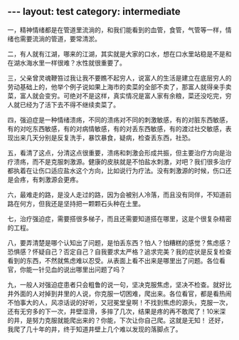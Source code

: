 ﻿﻿---
layout: test
category: intermediate
---
一，精神情绪都是在管道里流淌的，和我们能看到的血管，食管，气管等一样，情绪也需要流淌的管道，要常清淤。

二，有人就有江湖，哪来的江湖，其实就是大家的口水，想在口水里站稳是不是和在湖水海水里一样很难？水性就很重要了。

三，父亲曾灵魂鞭笞过我让我不要瞧不起穷人，说富人的生活是建立在底层穷人的劳动基础上的，他举个例子说如果上海市的卖菜的全部不卖了，那富人就得亲手卖菜，富人就会变穷。可绝对不是这样，真实情况是富人家有余粮，菜还没吃完，穷人就已经为了活下去不得不继续卖菜了。

四，强迫症是一种情绪溃疡，不同的溃疡对不同的刺激敏感，有的对脏东西敏感，有的对吃东西敏感，有的对病情敏感，有的对丢东西敏感，有的渡过社交敏感，表现出来几天分别是反复洗手，暴饮暴食，疑病，检查丢东西，社恐。

五，看清了这点，分清这点很重要，溃疡和刺激会形成共振，但主要治疗方向是治疗溃疡，而不是克服刺激源。健康的皮肤就是不怕盐水刺激，对吧？我们很多治疗都执着在让伤口适应盐水这个方向，比如说行为疗法。没有刺激源的时候，伤口还是会疼，有刺激源会更疼。

六，最难走的路，是没人走过的路，因为会被别人冷落，而且没有同伴，不知道前路在何方，但我还是坚持把一颗颗石头种在土里。

七，治疗强迫症，需要搭很多梯子，而且还需要知道搭在哪里，这是个很复杂精密的工程。

八，要弄清楚是哪个认知出了问题，是怕丢东西？怕人？怕糟糕的感觉？焦虑感？恐惧感？怀疑自己？否定自己？自我要求太严格？追求完美？我的症状是反复检查看到的东西，不然就焦虑难以忍受。从表面上看不出来是哪里出了问题。各位看官，你能一针见血的说出哪里出问题了吗？

九，一般人对强迫症患者只会粗鲁的说一句，坚决克服焦虑，坚决不检查。就好比井外面的人对掉到井里的人说，你克服一切困难，爬出来。各位看官，都是看热闹不怕事大的人，风凉话说的好听，又冠冕堂皇啊！不找到焦虑的源头，克服一次，还有无穷多的下一次，井壁湿滑，多摔了几次，结果是疼的再不敢爬了！10米深的井，是努力克服就能爬出来的？你能，下次让你自己爬。这就是无知！
还好，我爬了几十年的井，终于知道井壁上几个难以发现的落脚点了。